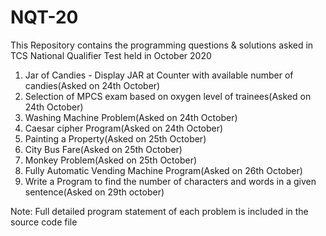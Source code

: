 # NQT-20
This Repository contains the programming questions & solutions asked in TCS National Qualifier Test held in October 2020

1. Jar of Candies - Display JAR at Counter with available number of candies(Asked on 24th October)
2. Selection of MPCS exam based on oxygen level of trainees(Asked on 24th October)
3. Washing Machine Problem(Asked on 24th October)
4. Caesar cipher Program(Asked on 24th October)
5. Painting a Property(Asked on 25th October)
6. City Bus Fare(Asked on 25th October)
7. Monkey Problem(Asked on 25th October)
8. Fully Automatic Vending Machine Program(Asked on 26th October)
9. Write a Program to find the number of characters and words in a given sentence(Asked on 29th october)

Note: Full detailed program statement of each problem is included in the source code file
